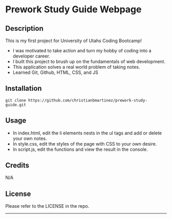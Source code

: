 # Prework Study Guide Webpage

## Description

This is my first project for University of Utahs Coding Bootcamp!

- I was motivated to take action and turn my hobby of coding into a developer career.
- I built this project to brush up on the fundamentals of web development.
- This application solves a real world problem of taking notes.
- Learned Git, Github, HTML, CSS, and JS

## Installation

`git clone https://github.com/christianbmartinez/prework-study-guide.git`

## Usage

- In index.html, edit the li elements nests in the ul tags and add or delete your own notes.
- In style.css, edit the styles of the page with CSS to your own desire.
- In script.js, edit the functions and view the result in the console.

## Credits

N/A

## License

Please refer to the LICENSE in the repo.

---
